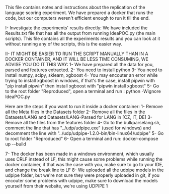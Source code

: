 This file contains notes and instructions about the replication of the language scoring experiment.
We have prepared a docker that runs the code, but our computers weren't efficient enough to run it till the end.

I- Investigate the experiments' results directly:
We have included the Results.txt file that has all the output from running IdeaPOC.py (the main scripts). This file
contains all the experiments results and you can look at it without running any of the scripts, this is the easier way.


II- IT MIGHT BE EASIER TO RUN THE SCRIPT MANUALLY THAN IN A DOCKER CONTAINER, AND IT WILL BE LESS TIME CONSUMING, WE ADVISE YOU DO IT THIS WAY:
1- We have prepared all the data for you, parsed and features extracted.
2- You need to install python
3- You need to install numpy, scipy, sklearn, xgboost
4- You may encouter an error while trying to install xgboost in windows, if that's the case, install pipwin with "pip install pipwin" then install xgboost with "pipwin install xgboost"
5- Go to the root folder "Reproduced", open a terminal and run : python -Wignore IdeaPOC.py


Here are the steps if you want to run it inside a docker container:
1- Remove all the Meta files in the Datasets folder
2- Remove all the files in the Datasets/LANG and Datasets/LANG-Parsed for LANG in [CZ, IT, DE]
3- Remove all the files from the features folder
4- Go to the bulkparselang.sh, comment the line that has "../udp/udpipe.exe" (used for windows) and decomment the line with "../udp/udpipe-1.2.0-bin/bin-linux64/udpipe"
5- Go to root folder "Reproduced"
6- Open a terminal and run: docker-compose up --build

7- The docker has been made in a windows environment, which usually uses CRLF instead of LF, this might cause some problems while running
the docker container, if that was the case with you, make sure to go to your IDE, and change the break line to LF
8- We uploaded all the udpipe models in the udpipe folder, but we're not sure they were properly uploaded in git, if you encouter some problems
with udpipe, make sure to download the models yourself from their website, we're using UDPIPE 1